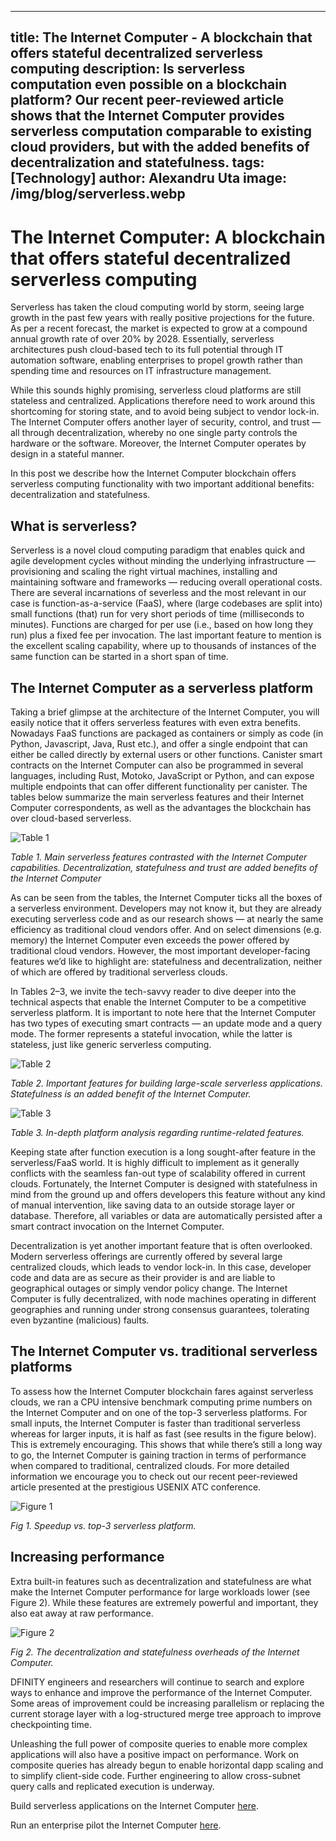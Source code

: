 
---
title: The Internet Computer - A blockchain that offers stateful decentralized serverless computing
description: Is serverless computation even possible on a blockchain platform? Our recent peer-reviewed article shows that the Internet Computer provides serverless computation comparable to existing cloud providers, but with the added benefits of decentralization and statefulness.
tags: [Technology]
author: Alexandru Uta
image: /img/blog/serverless.webp
---

# The Internet Computer: A blockchain that offers stateful decentralized serverless computing

Serverless has taken the cloud computing world by storm, seeing large growth in the past few years with really positive projections for the future. As per a recent forecast, the market is expected to grow at a compound annual growth rate of over 20% by 2028. Essentially, serverless architectures push cloud-based tech to its full potential through IT automation software, enabling enterprises to propel growth rather than spending time and resources on IT infrastructure management.

While this sounds highly promising, serverless cloud platforms are still stateless and centralized. Applications therefore need to work around this shortcoming for storing state, and to avoid being subject to vendor lock-in. The Internet Computer offers another layer of security, control, and trust — all through decentralization, whereby no one single party controls the hardware or the software. Moreover, the Internet Computer operates by design in a stateful manner.

In this post we describe how the Internet Computer blockchain offers serverless computing functionality with two important additional benefits: decentralization and statefulness.

## What is serverless?

Serverless is a novel cloud computing paradigm that enables quick and agile development cycles without minding the underlying infrastructure — provisioning and scaling the right virtual machines, installing and maintaining software and frameworks — reducing overall operational costs. There are several incarnations of severless and the most relevant in our case is function-as-a-service (FaaS), where (large codebases are split into) small functions (that) run for very short periods of time (milliseconds to minutes). Functions are charged for per use (i.e., based on how long they run) plus a fixed fee per invocation. The last important feature to mention is the excellent scaling capability, where up to thousands of instances of the same function can be started in a short span of time.

## The Internet Computer as a serverless platform

Taking a brief glimpse at the architecture of the Internet Computer, you will easily notice that it offers serverless features with even extra benefits. Nowadays FaaS functions are packaged as containers or simply as code (in Python, Javascript, Java, Rust etc.), and offer a single endpoint that can either be called directly by external users or other functions. Canister smart contracts on the Internet Computer can also be programmed in several languages, including Rust, Motoko, JavaScript or Python, and can expose multiple endpoints that can offer different functionality per canister. The tables below summarize the main serverless features and their Internet Computer correspondents, as well as the advantages the blockchain has over cloud-based serverless.


![Table 1](../../static/img/blog/serverless-table1.webp)

*Table 1. Main serverless features contrasted with the Internet Computer capabilities. Decentralization, statefulness and trust are added benefits of the Internet Computer*

As can be seen from the tables, the Internet Computer ticks all the boxes of a serverless environment. Developers may not know it, but they are already executing serverless code and as our research shows — at nearly the same efficiency as traditional cloud vendors offer. And on select dimensions (e.g. memory) the Internet Computer even exceeds the power offered by traditional cloud vendors. However, the most important developer-facing features we’d like to highlight are: statefulness and decentralization, neither of which are offered by traditional serverless clouds.

In Tables 2–3, we invite the tech-savvy reader to dive deeper into the technical aspects that enable the Internet Computer to be a competitive serverless platform. It is important to note here that the Internet Computer has two types of executing smart contracts — an update mode and a query mode. The former represents a stateful invocation, while the latter is stateless, just like generic serverless computing.

![Table 2](../../static/img/blog/serverless-table2.webp)

*Table 2. Important features for building large-scale serverless applications. Statefulness is an added benefit of the Internet Computer.*

![Table 3](../../static/img/blog/serverless-table3.webp)

*Table 3. In-depth platform analysis regarding runtime-related features.*

Keeping state after function execution is a long sought-after feature in the serverless/FaaS world. It is highly difficult to implement as it generally conflicts with the seamless fan-out type of scalability offered in current clouds. Fortunately, the Internet Computer is designed with statefulness in mind from the ground up and offers developers this feature without any kind of manual intervention, like saving data to an outside storage layer or database. Therefore, all variables or data are automatically persisted after a smart contract invocation on the Internet Computer.

Decentralization is yet another important feature that is often overlooked. Modern serverless offerings are currently offered by several large centralized clouds, which leads to vendor lock-in. In this case, developer code and data are as secure as their provider is and are liable to geographical outages or simply vendor policy change. The Internet Computer is fully decentralized, with node machines operating in different geographies and running under strong consensus guarantees, tolerating even byzantine (malicious) faults.

## The Internet Computer vs. traditional serverless platforms

To assess how the Internet Computer blockchain fares against serverless clouds, we ran a CPU intensive benchmark computing prime numbers on the Internet Computer and on one of the top-3 serverless platforms. For small inputs, the Internet Computer is faster than traditional serverless whereas for larger inputs, it is half as fast (see results in the figure below). This is extremely encouraging. This shows that while there’s still a long way to go, the Internet Computer is gaining traction in terms of performance when compared to traditional, centralized clouds. For more detailed information we encourage you to check out our recent peer-reviewed article presented at the prestigious USENIX ATC conference.

![Figure 1](../../static/img/blog/serverless-figure1.webp)

*Fig 1. Speedup vs. top-3 serverless platform.*

## Increasing performance

Extra built-in features such as decentralization and statefulness are what make the Internet Computer performance for large workloads lower (see Figure 2). While these features are extremely powerful and important, they also eat away at raw performance.

![Figure 2](../../static/img/blog/serverless-figure2.webp)

*Fig 2. The decentralization and statefulness overheads of the Internet Computer.*

DFINITY engineers and researchers will continue to search and explore ways to enhance and improve the performance of the Internet Computer. Some areas of improvement could be increasing parallelism or replacing the current storage layer with a log-structured merge tree approach to improve checkpointing time.

Unleashing the full power of composite queries to enable more complex applications will also have a positive impact on performance. Work on composite queries has already begun to enable horizontal dapp scaling and to simplify client-side code. Further engineering to allow cross-subnet query calls and replicated execution is underway.

Build serverless applications on the Internet Computer [here](https://internetcomputer.org/docs/current/home).

Run an enterprise pilot the Internet Computer [here](https://internetcomputer.org/enterprise).
